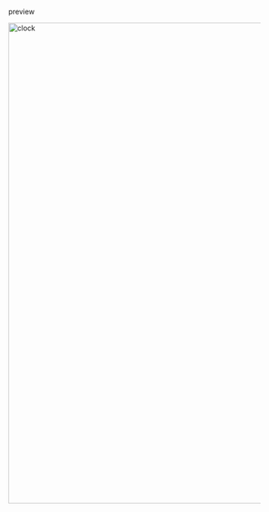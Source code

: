 preview

<img width="960" alt="clock" src="https://github.com/user-attachments/assets/f469b3df-4781-473d-83e7-be6befc866c3" />
